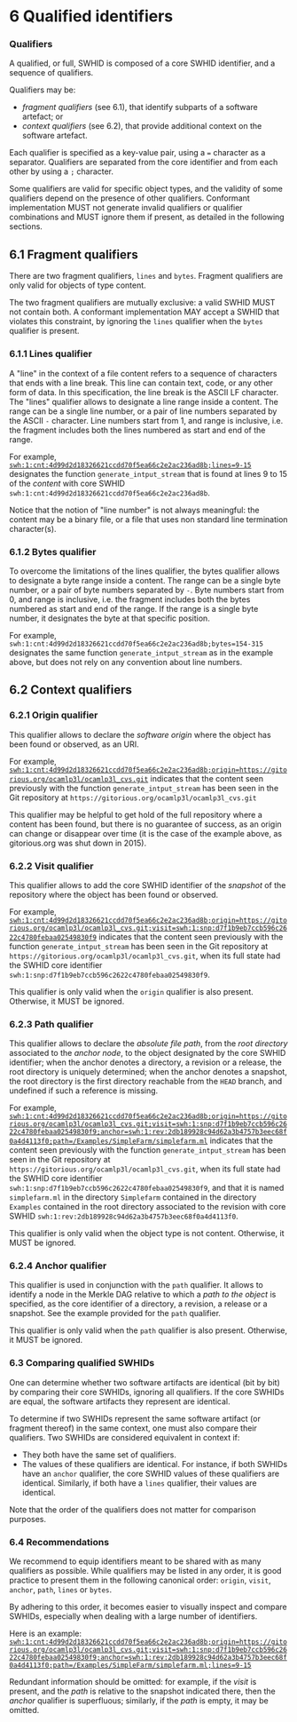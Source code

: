 # 6 Qualified identifiers

### Qualifiers

A qualified, or full, SWHID is composed of a core SWHID identifier, and a
sequence of qualifiers.

Qualifiers may be:

- *fragment qualifiers* (see 6.1), that identify subparts of a software artefact; or
- *context qualifiers* (see 6.2), that provide additional context on the software artefact.

Each qualifier is specified as a key-value pair, using a `=` character as a separator.
Qualifiers are separated from the core identifier and from each other by using a `;` character.

Some qualifiers are valid for specific object types,
and the validity of some qualifiers depend on the presence of other qualifiers.
Conformant implementation MUST not generate invalid qualifiers
or qualifier combinations and MUST ignore them if present,
as detailed in the following sections.

## 6.1 Fragment qualifiers

There are two fragment qualifiers, `lines` and `bytes`.
Fragment qualifiers are only valid for objects of type content.

The two fragment qualifiers are mutually exclusive: a valid SWHID MUST not contain both.
A conformant implementation MAY accept a SWHID that violates this constraint,
by ignoring the `lines` qualifier when the `bytes` qualifier is present.

### 6.1.1 Lines qualifier

A "line" in the context of a file content refers to a sequence of characters that ends with a line break. This line can contain text, code, or any other form of data. In this specification, the line break is the ASCII LF character.
The "lines" qualifier allows to designate a line range inside a content.
The range can be a single line number, or a pair of line numbers separated by the ASCII `-` character.
Line numbers start from 1, and range is inclusive, i.e. the fragment includes both the lines numbered as start and end of the range.

For example, [`swh:1:cnt:4d99d2d18326621ccdd70f5ea66c2e2ac236ad8b;lines=9-15`](https://archive.softwareheritage.org/swh:1:cnt:4d99d2d18326621ccdd70f5ea66c2e2ac236ad8b;lines=9-15)
designates the function `generate_intput_stream` that is found at lines 9 to 15 of the *content* with core SWHID `swh:1:cnt:4d99d2d18326621ccdd70f5ea66c2e2ac236ad8b`.

Notice that the notion of "line number" is not always meaningful: the content
may be a binary file, or a file that uses non standard line termination character(s).

### 6.1.2 Bytes qualifier

To overcome the limitations of the lines qualifier, the bytes qualifier allows
to designate a byte range inside a content.  The range can be a single byte number, or a pair of byte numbers separated by `-`.
Byte numbers start from 0, and range is inclusive, i.e. the fragment includes both the bytes numbered as start and end of the range.
If the range is a single byte number, it designates the byte at that specific position.

For example, `swh:1:cnt:4d99d2d18326621ccdd70f5ea66c2e2ac236ad8b;bytes=154-315`
designates the same function `generate_intput_stream` as in the example above, but
does not rely on any convention about line numbers.


## 6.2 Context qualifiers

### 6.2.1 Origin qualifier

This qualifier allows to declare the *software origin* where the
object has been found or observed, as an URI.

For example, [`swh:1:cnt:4d99d2d18326621ccdd70f5ea66c2e2ac236ad8b;origin=https://gitorious.org/ocamlp3l/ocamlp3l_cvs.git`](https://archive.softwareheritage.org/swh:1:cnt:4d99d2d18326621ccdd70f5ea66c2e2ac236ad8b;origin=https://gitorious.org/ocamlp3l/ocamlp3l_cvs.git)
indicates that the content seen previously with the function `generate_intput_stream` has
been seen in the Git repository at `https://gitorious.org/ocamlp3l/ocamlp3l_cvs.git`

This qualifier may be helpful to get hold of the full repository where a
content has been found, but there is no guarantee of success, as an origin
can change or disappear over time (it is the case of the example above, as
gitorious.org was shut down in 2015).

### 6.2.2 Visit qualifier

This qualifier allows to add the core SWHID identifier of the *snapshot* 
of the repository where the object has been found or observed.

For example, [`swh:1:cnt:4d99d2d18326621ccdd70f5ea66c2e2ac236ad8b;origin=https://gitorious.org/ocamlp3l/ocamlp3l_cvs.git;visit=swh:1:snp:d7f1b9eb7ccb596c2622c4780febaa02549830f9`](https://archive.softwareheritage.org/swh:1:cnt:4d99d2d18326621ccdd70f5ea66c2e2ac236ad8b;origin=https://gitorious.org/ocamlp3l/ocamlp3l_cvs.git;visit=swh:1:snp:d7f1b9eb7ccb596c2622c4780febaa02549830f9)
indicates that the content seen previously with the function `generate_intput_stream` has
been seen in the Git repository at `https://gitorious.org/ocamlp3l/ocamlp3l_cvs.git`, when
its full state had the SWHID core identifier `swh:1:snp:d7f1b9eb7ccb596c2622c4780febaa02549830f9`. 

This qualifier is only valid when the `origin` qualifier is also present.
Otherwise, it MUST be ignored.

### 6.2.3 Path qualifier

This qualifier allows to declare the *absolute file path*, from the *root
directory* associated to the *anchor node*, to the object designated by the core
SWHID identifier; when the anchor denotes a directory, a revision or a release,
the root directory is uniquely determined; when the anchor denotes a snapshot,
the root directory is the first directory reachable from the `HEAD` branch,
and undefined if such a reference is missing.

For example, [`swh:1:cnt:4d99d2d18326621ccdd70f5ea66c2e2ac236ad8b;origin=https://gitorious.org/ocamlp3l/ocamlp3l_cvs.git;visit=swh:1:snp:d7f1b9eb7ccb596c2622c4780febaa02549830f9;anchor=swh:1:rev:2db189928c94d62a3b4757b3eec68f0a4d4113f0;path=/Examples/SimpleFarm/simplefarm.ml`](https://archive.softwareheritage.org/swh:1:cnt:4d99d2d18326621ccdd70f5ea66c2e2ac236ad8b;origin=https://gitorious.org/ocamlp3l/ocamlp3l_cvs.git;visit=swh:1:snp:d7f1b9eb7ccb596c2622c4780febaa02549830f9;anchor=swh:1:rev:2db189928c94d62a3b4757b3eec68f0a4d4113f0;path=/Examples/SimpleFarm/simplefarm.ml)
indicates that the content seen previously with the function `generate_intput_stream` has
been seen in the Git repository at `https://gitorious.org/ocamlp3l/ocamlp3l_cvs.git`, when
its full state had the SWHID core identifier `swh:1:snp:d7f1b9eb7ccb596c2622c4780febaa02549830f9`, and that it is named `simplefarm.ml` in the directory `Simplefarm` contained in the directory `Examples` contained in the root directory associated to the revision with core SWHID `swh:1:rev:2db189928c94d62a3b4757b3eec68f0a4d4113f0`.

This qualifier is only valid when the object type is not content.
Otherwise, it MUST be ignored.

### 6.2.4 Anchor qualifier

This qualifier is used in conjunction with the `path` qualifier.
It allows to identify a node in the Merkle DAG relative to which
a *path to the object* is specified, as the core identifier of a directory,
a revision, a release or a snapshot. See the example provided for the
`path` qualifier.

This qualifier is only valid when the `path` qualifier is also present.
Otherwise, it MUST be ignored.

### 6.3 Comparing qualified SWHIDs

One can determine whether two software artifacts are identical (bit by bit) by
comparing their core SWHIDs, ignoring all qualifiers. If the core SWHIDs are equal,
the software artifacts they represent are identical.

To determine if two SWHIDs represent the same software artifact (or fragment
thereof) in the same context, one must also compare their qualifiers. Two SWHIDs
are considered equivalent in context if:

- They both have the same set of qualifiers.
- The values of these qualifiers are identical. For instance, if both SWHIDs
  have an `anchor` qualifier, the core SWHID values of these qualifiers are
  identical. Similarly, if both have a `lines` qualifier, their values are identical.

Note that the order of the qualifiers does not matter for comparison purposes.

### 6.4 Recommendations

We recommend to equip identifiers meant to be shared with as many
qualifiers as possible. While qualifiers may be listed in any order, it
is good practice to present them in the following canonical order:
`origin`, `visit`, `anchor`, `path`, `lines` or `bytes`. 

By adhering to this order, it becomes easier to visually inspect and compare
SWHIDs, especially when dealing with a large number of identifiers.

Here is an example: [`swh:1:cnt:4d99d2d18326621ccdd70f5ea66c2e2ac236ad8b;origin=https://gitorious.org/ocamlp3l/ocamlp3l_cvs.git;visit=swh:1:snp:d7f1b9eb7ccb596c2622c4780febaa02549830f9;anchor=swh:1:rev:2db189928c94d62a3b4757b3eec68f0a4d4113f0;path=/Examples/SimpleFarm/simplefarm.ml;lines=9-15`](https://archive.softwareheritage.org/swh:1:cnt:4d99d2d18326621ccdd70f5ea66c2e2ac236ad8b;origin=https://gitorious.org/ocamlp3l/ocamlp3l_cvs.git;visit=swh:1:snp:d7f1b9eb7ccb596c2622c4780febaa02549830f9;anchor=swh:1:rev:2db189928c94d62a3b4757b3eec68f0a4d4113f0;path=/Examples/SimpleFarm/simplefarm.ml;lines=9-15)

Redundant information should be omitted: for example, if the *visit* is present,
and the *path* is relative to the snapshot indicated there, then the *anchor*
qualifier is superfluous; similarly, if the *path* is empty, it may be omitted.

